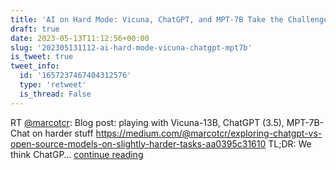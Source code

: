 ```yaml
---
title: 'AI on Hard Mode: Vicuna, ChatGPT, and MPT-7B Take the Challenge'
draft: true
date: 2023-05-13T11:12:56+00:00
slug: '202305131112-ai-hard-mode-vicuna-chatgpt-mpt7b'
is_tweet: true
tweet_info:
  id: '1657237467404312576'
  type: 'retweet'
  is_thread: False
---
```




RT [@marcotcr](https://x.com/marcotcr): Blog post: playing with Vicuna-13B, ChatGPT (3.5), MPT-7B-Chat on harder stuff <https://medium.com/@marcotcr/exploring-chatgpt-vs-open-source-models-on-slightly-harder-tasks-aa0395c31610>
TL;DR: We think ChatGP… [continue reading](https://x.com/sytelus/status/1657237467404312576)

